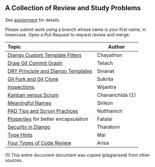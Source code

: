 ## A Collection of Review and Study Problems

See [assignment](https://cpske.github.io/ISP/assignment/problemset-assignment) for details.

Please submit work using a branch whose name is your first name, in lowercase. Open a Pull Request to request review and merge.

| Topic                                            | Author |
|:-------------------------------------------------|--------|
| [Django Custom Template Filters](custom-template-filters/README.md) | Chayathon |
| [Draw Git Commit Graph](git-command/README.md)      | Tetach |
| [DRY Principle and Django Templates](dry-principle/README.md)| Sivanat |
| [Git Fork and Git Clone](git-fork-vs-git-clone/README.md)| Sukrita |
| [Inspections](inspection-review/README.md)          | Wijantra |
| [Kanban versus Scrum](kanban-vs-scrum/README.md)    | Chananchida (1) |
| [Meaningful Names](clean-code-meaningful-names/README.md) | Sirikon |
| [PAD Tips and Scrum Practices](pad-tips-and-scrum/README.md) | Nutthanich |
| [Properties](properties/README.md) for better encapsulation | Fatalai |
| [Security in Django](security-in-django/README.md)  | Tharatorn |
| [Type Hints](type-hints/README.md)                  | Mai  |
| [Four Types of Code Review](4-types-of-code-reviews/README.md) | Arisa  |




(1) This entire document document was copied (plagiarised) from other sources.
